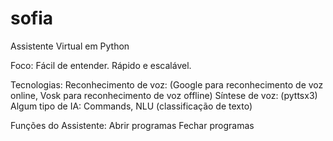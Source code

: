 # sofia
 Assistente Virtual em Python

 Foco:
    Fácil de entender.
    Rápido e escalável.

 Tecnologias:
    Reconhecimento de voz: (Google para reconhecimento de voz online, Vosk para reconhecimento de voz offline)
    Síntese de voz: (pyttsx3)
    Algum tipo de IA: Commands, NLU (classificação de texto)

 Funções do Assistente:
    Abrir programas
    Fechar programas